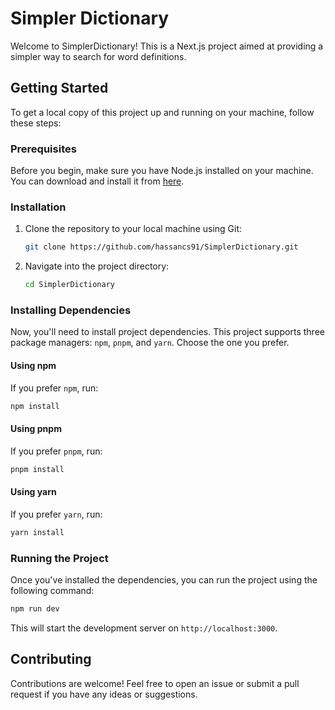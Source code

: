 # Simpler Dictionary

Welcome to SimplerDictionary! This is a Next.js project aimed at providing a simpler way to search for word definitions.

## Getting Started

To get a local copy of this project up and running on your machine, follow these steps:

### Prerequisites

Before you begin, make sure you have Node.js installed on your machine. You can download and install it from [here](https://nodejs.org/).

### Installation

1. Clone the repository to your local machine using Git:

    ```bash
    git clone https://github.com/hassancs91/SimplerDictionary.git
    ```

2. Navigate into the project directory:

    ```bash
    cd SimplerDictionary
    ```

### Installing Dependencies

Now, you'll need to install project dependencies. This project supports three package managers: `npm`, `pnpm`, and `yarn`. Choose the one you prefer.

#### Using npm

If you prefer `npm`, run:

```bash
npm install
```

#### Using pnpm

If you prefer `pnpm`, run:

```bash
pnpm install
```

#### Using yarn

If you prefer `yarn`, run:

```bash
yarn install
```

### Running the Project

Once you've installed the dependencies, you can run the project using the following command:

```bash
npm run dev
```

This will start the development server on `http://localhost:3000`.

## Contributing

Contributions are welcome! Feel free to open an issue or submit a pull request if you have any ideas or suggestions.
